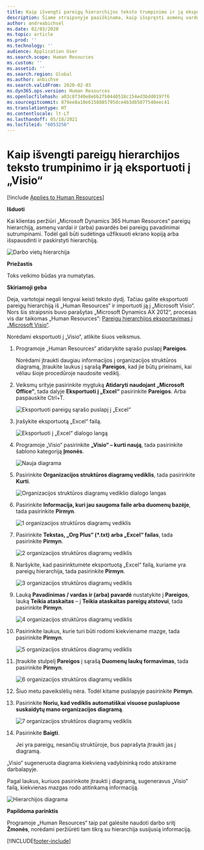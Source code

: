 ```yaml
---
title: Kaip išvengti pareigų hierarchijos teksto trumpinimo ir ją eksportuoti į „Visio“
description: Šiame straipsnyje paaiškinama, kaip išspręsti asmenų vardų ir (arba) pavardžių bei pareigų pavadinimų trumpinimo problemą, kai klientai peržiūri „Microsoft Dynamics 365 Human Resources“ pareigų hierarchiją. Dėl teksto trumpinimo gali būti sudėtinga užfiksuoti ekrano kopiją arba išspausdinti hierarchiją.
author: andreabichsel
ms.date: 02/03/2020
ms.topic: article
ms.prod: ''
ms.technology: ''
audience: Application User
ms.search.scope: Human Resources
ms.custom: ''
ms.assetid: ''
ms.search.region: Global
ms.author: anbichse
ms.search.validFrom: 2020-02-03
ms.dyn365.ops.version: Human Resources
ms.openlocfilehash: a03c8f340e8ebb2fb0440518c154ed3bdd0197f6
ms.sourcegitcommit: 879ee8a10e6158885795dce4b3db5077540eec41
ms.translationtype: HT
ms.contentlocale: lt-LT
ms.lasthandoff: 05/18/2021
ms.locfileid: "6053256"
---
```

# <a name="avoid-text-truncation-on-the-position-hierarchy-and-export-to-visio"></a>Kaip išvengti pareigų hierarchijos teksto trumpinimo ir ją eksportuoti į „Visio“

[!include [Applies to Human Resources](../includes/applies-to-hr.md)]

**Išduoti**

Kai klientas peržiūri „Microsoft Dynamics 365 Human Resources“ pareigų hierarchiją, asmenų vardai ir (arba) pavardės bei pareigų pavadinimai sutrumpinami. Todėl gali būti sudėtinga užfiksuoti ekrano kopiją arba išspausdinti ir paskirstyti hierarchiją.

![Darbo vietų hierarchija](media/position-h.png)

**Priežastis**

Toks veikimo būdas yra numatytas.

**Skiriamoji geba**

Deja, vartotojai negali lengvai keisti teksto dydį. Tačiau galite eksportuoti pareigų hierarchiją iš „Human Resources“ ir importuoti ją į „Microsoft Visio“. Nors šis straipsnis buvo parašytas „Microsoft Dynamics AX 2012“, procesas vis dar taikomas „Human Resources“: [Pareigų hierarchijos eksportavimas į „Microsoft Visio“](/dynamicsax-2012/appuser-itpro/export-a-position-hierarchy-to-microsoft-visio).

Norėdami eksportuoti į „Visio“, atlikite šiuos veiksmus.

1. Programoje „Human Resources“ atidarykite sąrašo puslapį **Pareigos**.

    Norėdami įtraukti daugiau informacijos į organizacijos struktūros diagramą, įtraukite laukus į sąrašą **Pareigos**, kad jie būtų prieinami, kai vėliau šioje procedūroje naudosite vediklį.

2. Veiksmų srityje pasirinkite mygtuką **Atidaryti naudojant „Microsoft Office“**, tada dalyje **Eksportuoti į „Excel“** pasirinkite **Pareigos**. Arba paspauskite Ctrl+T.

    ![Eksportuoti pareigų sąrašo puslapį į „Excel“](media/org-admin.png)

3. Įrašykite eksportuotą „Excel“ failą.

    ![Eksportuoti į „Excel“ dialogo langą](media/export-excel.png)

4. Programoje „Visio“ pasirinkite **„Visio“ – kurti naują**, tada pasirinkite šablono kategoriją **Įmonės**.

    ![Nauja diagrama](media/new.png)

5. Pasirinkite **Organizacijos struktūros diagramų vediklis**, tada pasirinkite **Kurti**.

    ![Organizacijos struktūros diagramų vediklio dialogo langas](media/orgchart-wizard.png)

6. Pasirinkite **Informacija, kuri jau saugoma faile arba duomenų bazėje**, tada pasirinkite **Pirmyn**.

    ![1 organizacijos struktūros diagramų vediklis](media/orgchart-wizard7.png)

7. Pasirinkite **Tekstas, „Org Plus“ (\*.txt) arba „Excel“ failas**, tada pasirinkite **Pirmyn**.

    ![2 organizacijos struktūros diagramų vediklis](media/orgchart-wizard3.png)

8. Naršykite, kad pasirinktumėte eksportuotą „Excel“ failą, kuriame yra pareigų hierarchija, tada pasirinkite **Pirmyn**.

    ![3 organizacijos struktūros diagramų vediklis](media/orgchart-wizard2.png)

9. Lauką **Pavadinimas / vardas ir (arba) pavardė** nustatykite į **Pareigos**, lauką **Teikia ataskaitas** – į **Teikia ataskaitas pareigų atstovui**, tada pasirinkite **Pirmyn**.

    ![4 organizacijos struktūros diagramų vediklis](media/orgchart-wizard1.png)

10. Pasirinkite laukus, kurie turi būti rodomi kiekviename mazge, tada pasirinkite **Pirmyn**.

    ![5 organizacijos struktūros diagramų vediklis](media/orgchart-wizard5.png)

11. Įtraukite stulpelį **Pareigos** į sąrašą **Duomenų laukų formavimas**, tada pasirinkite **Pirmyn**.

    ![6 organizacijos struktūros diagramų vediklis](media/orgchart-wizard6.png)

12. Šiuo metu paveikslėlių nėra. Todėl kitame puslapyje pasirinkite **Pirmyn**.
13. Pasirinkite **Noriu, kad vediklis automatiškai visuose puslapiuose suskaidytų mano organizacijos diagramą**.

    ![7 organizacijos struktūros diagramų vediklis](media/orgchart-wizard4.png)

14. Pasirinkite **Baigti**.

    Jei yra pareigų, nesančių struktūroje, bus paprašyta įtraukti jas į diagramą.

„Visio“ sugeneruota diagrama kiekvieną vadybininką rodo atskirame darbalapyje.

Pagal laukus, kuriuos pasirinkote įtraukti į diagramą, sugeneravus „Visio“ failą, kiekvienas mazgas rodo atitinkamą informaciją.

![Hierarchijos diagrama](media/hierarchy.png)

**Papildoma parinktis**

Programoje „Human Resources“ taip pat galėsite naudoti darbo sritį **Žmonės**, norėdami peržiūrėti tam tikrą su hierarchija susijusią informaciją.


[!INCLUDE[footer-include](../includes/footer-banner.md)]